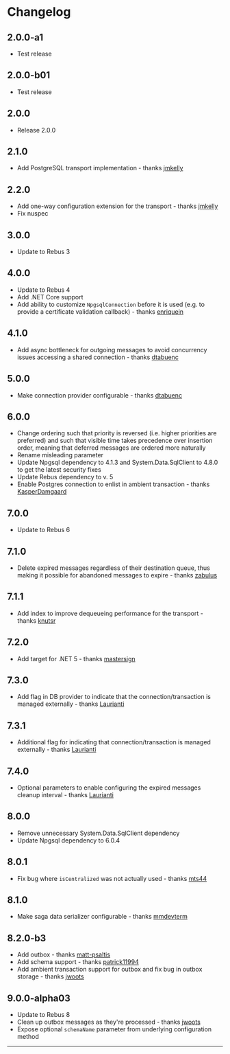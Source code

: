 # Changelog

## 2.0.0-a1
* Test release

## 2.0.0-b01
* Test release

## 2.0.0
* Release 2.0.0

## 2.1.0
* Add PostgreSQL transport implementation - thanks [jmkelly]

## 2.2.0
* Add one-way configuration extension for the transport - thanks [jmkelly]
* Fix nuspec

## 3.0.0
* Update to Rebus 3

## 4.0.0
* Update to Rebus 4
* Add .NET Core support
* Add ability to customize `NpgsqlConnection` before it is used (e.g. to provide a certificate validation callback) - thanks [enriquein]

## 4.1.0
* Add async bottleneck for outgoing messages to avoid concurrency issues accessing a shared connection - thanks [dtabuenc]

## 5.0.0
* Make connection provider configurable - thanks [dtabuenc]

## 6.0.0
* Change ordering such that priority is reversed (i.e. higher priorities are preferred) and such that visible time takes precedence over insertion order, meaning that deferred messages are ordered more naturally
* Rename misleading parameter
* Update Npgsql dependency to 4.1.3 and System.Data.SqlClient to 4.8.0 to get the latest security fixes
* Update Rebus dependency to v. 5
* Enable Postgres connection to enlist in ambient transaction - thanks [KasperDamgaard]

## 7.0.0
* Update to Rebus 6

## 7.1.0
* Delete expired messages regardless of their destination queue, thus making it possible for abandoned messages to expire - thanks [zabulus]

## 7.1.1
* Add index to improve dequeueing performance for the transport - thanks [knutsr]

## 7.2.0
* Add target for .NET 5 - thanks [mastersign]

## 7.3.0
* Add flag in DB provider to indicate that the connection/transaction is managed externally - thanks [Laurianti]

## 7.3.1
* Additional flag for indicating that connection/transaction is managed externally - thanks [Laurianti]

## 7.4.0
* Optional parameters to enable configuring the expired messages cleanup interval - thanks [Laurianti]

## 8.0.0
* Remove unnecessary System.Data.SqlClient dependency
* Update Npgsql dependency to 6.0.4

## 8.0.1
* Fix bug where `isCentralized` was not actually used - thanks [mts44]

## 8.1.0
* Make saga data serializer configurable - thanks [mmdevterm]

## 8.2.0-b3
* Add outbox - thanks [matt-psaltis]
* Add schema support - thanks [patrick11994]
* Add ambient transaction support for outbox and fix bug in outbox storage - thanks [jwoots]

## 9.0.0-alpha03
* Update to Rebus 8
* Clean up outbox messages as they're processed - thanks [jwoots] 
* Expose optional `schemaName` parameter from underlying configuration method

---

[dtabuenc]: https://github.com/dtabuenc
[enriquein]: https://github.com/enriquein
[jmkelly]: https://github.com/jmkelly
[jwoots]: https://github.com/jwoots
[KasperDamgaard]: https://github.com/KasperDamgaard
[knutsr]: https://github.com/knutsr
[Laurianti]: https://github.com/Laurianti
[mastersign]: https://github.com/mastersign
[matt-psaltis]: https://github.com/matt-psaltis
[mmdevterm]: https://github.com/mmdevterm
[mts44]: https://github.com/mts44
[patrick11994]: https://github.com/patrick11994
[zabulus]: https://github.com/zabulus
